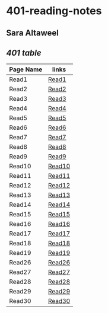 # 401-reading-notes
## Sara Altaweel
## *401 table*

| Page Name | links |
|-----------|-------|
| Read1     | [Read1](https://saraaltaweel.github.io/401-reading-notes/read1) |
| Read2     | [Read2](https://saraaltaweel.github.io/401-reading-notes/read2) |
| Read3     | [Read3](https://saraaltaweel.github.io/401-reading-notes/read3) |
| Read4     | [Read4](https://saraaltaweel.github.io/401-reading-notes/read4) |
| Read5     | [Read5](https://saraaltaweel.github.io/401-reading-notes/read5) |
| Read6     | [Read6](https://saraaltaweel.github.io/401-reading-notes/read6) |
| Read7     | [Read7](https://saraaltaweel.github.io/401-reading-notes/read7) |
| Read8     | [Read8](https://saraaltaweel.github.io/401-reading-notes/read8) |
| Read9     | [Read9](https://saraaltaweel.github.io/401-reading-notes/read9) |
| Read10     | [Read10](https://saraaltaweel.github.io/401-reading-notes/read10) |
| Read11     | [Read11](https://saraaltaweel.github.io/401-reading-notes/read11) |
| Read12     | [Read12](https://saraaltaweel.github.io/401-reading-notes/read12) |
| Read13     | [Read13](https://saraaltaweel.github.io/401-reading-notes/read13) |
| Read14     | [Read14](https://saraaltaweel.github.io/401-reading-notes/read14) |
| Read15     | [Read15](https://saraaltaweel.github.io/401-reading-notes/read15) |
| Read16     | [Read16](https://saraaltaweel.github.io/401-reading-notes/read16) |
| Read17     | [Read17](https://saraaltaweel.github.io/401-reading-notes/read17) |
| Read18     | [Read18](https://saraaltaweel.github.io/401-reading-notes/read18) |
| Read19     | [Read19](https://saraaltaweel.github.io/401-reading-notes/read19) |
| Read26     | [Read26](https://saraaltaweel.github.io/401-reading-notes/read26) |
| Read27     | [Read27](https://saraaltaweel.github.io/401-reading-notes/read27) |
| Read28     | [Read28](https://saraaltaweel.github.io/401-reading-notes/read28) |
| Read29     | [Read29](https://saraaltaweel.github.io/401-reading-notes/read29) |
| Read30     | [Read30](https://saraaltaweel.github.io/401-reading-notes/read30) |